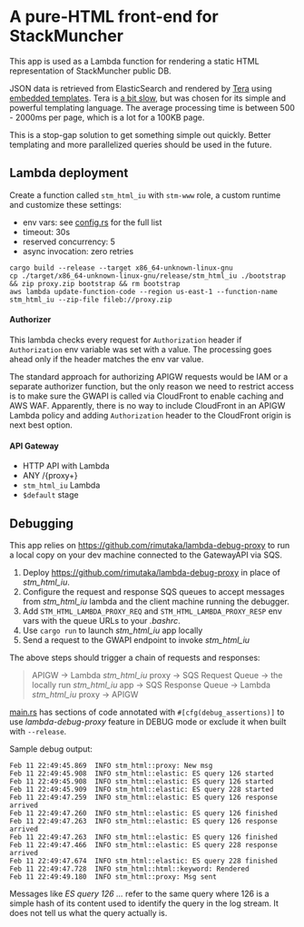 # A pure-HTML front-end for StackMuncher

This app is used as a Lambda function for rendering a static HTML representation of StackMuncher public DB.

JSON data is retrieved from ElasticSearch and rendered by [Tera](https://tera.netlify.app/docs/) using [embedded templates](https://crates.io/crates/rust-embed). Tera is [a bit slow](https://github.com/djc/template-benchmarks-rs), but was chosen for its simple and powerful templating language. The average processing time is between 500 - 2000ms per page, which is a lot for a 100KB page.

This is a stop-gap solution to get something simple out quickly. Better templating and more parallelized queries should be used in the future.

## Lambda deployment

Create a function called `stm_html_iu` with `stm-www` role, a custom runtime and customize these settings:
* env vars: see [config.rs](./src/config.rs) for the full list
* timeout: 30s
* reserved concurrency: 5
* async invocation: zero retries

```
cargo build --release --target x86_64-unknown-linux-gnu
cp ./target/x86_64-unknown-linux-gnu/release/stm_html_iu ./bootstrap && zip proxy.zip bootstrap && rm bootstrap
aws lambda update-function-code --region us-east-1 --function-name stm_html_iu --zip-file fileb://proxy.zip
```

#### Authorizer

This lambda checks every request for `Authorization` header if `Authorization` env variable was set with a value. The processing goes ahead only if the header matches the env var value.

The standard approach for authorizing APIGW requests would be IAM or a separate authorizer function, but the only reason we need to restrict access is to make sure the GWAPI is called via CloudFront to enable caching and AWS WAF. Apparently, there is no way to include CloudFront in an APIGW Lambda policy and adding `Authorization` header to the CloudFront origin is next best option.

#### API Gateway

* HTTP API with Lambda
* ANY /{proxy+}
* `stm_html_iu` Lambda
* `$default` stage

## Debugging

This app relies on https://github.com/rimutaka/lambda-debug-proxy to run a local copy on your dev machine connected to the GatewayAPI via SQS.

1. Deploy https://github.com/rimutaka/lambda-debug-proxy in place of *stm_html_iu*.
2. Configure the request and response SQS queues to accept messages from *stm_html_iu* lambda and the client machine running the debugger.
3. Add `STM_HTML_LAMBDA_PROXY_REQ` and `STM_HTML_LAMBDA_PROXY_RESP` env vars with the queue URLs to your *.bashrc*.
4. Use `cargo run` to launch *stm_html_iu* app locally
5. Send a request to the GWAPI endpoint to invoke *stm_html_iu* 

The above steps should trigger a chain of requests and responses: 
> APIGW -> Lambda *stm_html_iu* proxy -> SQS Request Queue -> the locally run *stm_html_iu* app -> SQS Response Queue -> Lambda *stm_html_iu* proxy -> APIGW

[main.rs](./src/main.rs) has sections of code annotated with `#[cfg(debug_assertions)]` to use *lambda-debug-proxy* feature in DEBUG mode or exclude it when built with `--release`.

Sample debug output:

```
Feb 11 22:49:45.869  INFO stm_html::proxy: New msg
Feb 11 22:49:45.908  INFO stm_html::elastic: ES query 126 started
Feb 11 22:49:45.908  INFO stm_html::elastic: ES query 126 started
Feb 11 22:49:45.909  INFO stm_html::elastic: ES query 228 started
Feb 11 22:49:47.259  INFO stm_html::elastic: ES query 126 response arrived
Feb 11 22:49:47.260  INFO stm_html::elastic: ES query 126 finished
Feb 11 22:49:47.263  INFO stm_html::elastic: ES query 126 response arrived
Feb 11 22:49:47.263  INFO stm_html::elastic: ES query 126 finished
Feb 11 22:49:47.466  INFO stm_html::elastic: ES query 228 response arrived
Feb 11 22:49:47.674  INFO stm_html::elastic: ES query 228 finished
Feb 11 22:49:47.728  INFO stm_html::html::keyword: Rendered
Feb 11 22:49:49.180  INFO stm_html::proxy: Msg sent
```

Messages like *ES query 126 ...* refer to the same query where 126 is a simple hash of its content used to identify the query in the log stream. It does not tell us what the query actually is. 